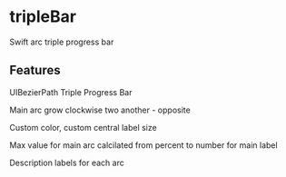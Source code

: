 # tripleBar
Swift arc triple progress bar

## Features

UIBezierPath Triple Progress Bar

Main arc grow clockwise two another - opposite

Custom color, custom central label size

Max value for main arc calcilated from percent to number for main label

Description labels for each arc

